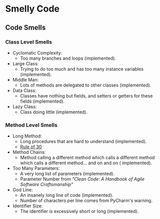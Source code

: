 # Smelly Code

## Code Smells

### Class Level Smells

- Cyclomatic Complexity:
    - Too many branches and loops (implemented).
- Large Class:
    - Trying to do too much and has too many instance variables (implemented).
- Middle Man:
    - Lots of methods are delegated to other classes (implemented).
- Data Class:
    - Classes have nothing but fields, and setters or getters for these fields (implemented).
- Lazy Class:
    - Class doing little (implemented).

### Method Level Smells

- Long Method:
    - Long procedures that are hard to understand (implemented).
    - [Rule of 30](https://dzone.com/articles/rule-30-–-when-method-class-or)
- Method Chains:
    - Method calling a different method which calls a different method which calls a different method… and on and on (
      implemented).
- Too Many Parameters:
    - A very long list of parameters (implemented).
    - Parameter Number from _"Clean Code: A Handbook of Agile Software Craftsmanship"_
- God Line:
    - An insanely long line of code (implemented).
    - Number of characters per line comes from PyCharm's warning.
- Identifier Size:
    - The identifier is excessively short or long (implemented).